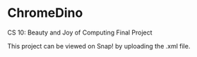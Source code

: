 # ChromeDino
CS 10: Beauty and Joy of Computing Final Project

This project can be viewed on Snap! by uploading the .xml file. 
